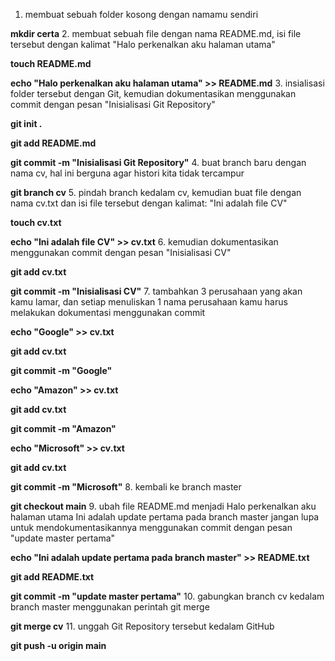 1. membuat sebuah folder kosong dengan namamu sendiri 

**mkdir certa**
2. membuat sebuah file dengan nama README.md, isi file tersebut dengan kalimat
"Halo perkenalkan aku halaman utama" 
 
 **touch README.md** 
 
 **echo "Halo perkenalkan aku halaman utama" >> README.md**
3. insialisasi folder tersebut dengan Git, kemudian dokumentasikan menggunakan commit dengan pesan
"Inisialisasi Git Repository"
 
 **git init .**
 
 **git add README.md**
 
 **git commit -m "Inisialisasi Git Repository"**
4. buat branch baru dengan nama cv, hal ini berguna agar histori kita tidak tercampur
 
 **git branch cv**
5. pindah branch kedalam cv, kemudian buat file dengan nama cv.txt dan isi file tersebut dengan kalimat:
"Ini adalah file CV"
 
 **touch cv.txt**
 
 **echo "Ini adalah file CV" >> cv.txt**
6. kemudian dokumentasikan menggunakan commit dengan pesan
"Inisialisasi CV"
 
 **git add cv.txt**
 
 **git commit -m "Inisialisasi CV"**
7. tambahkan 3 perusahaan yang akan kamu lamar, dan setiap menuliskan 1 nama perusahaan kamu harus melakukan dokumentasi menggunakan commit
 
 **echo "Google" >> cv.txt**
 
 **git add cv.txt**
 
 **git commit -m "Google"**
    
 
 **echo "Amazon" >> cv.txt**
 
 **git add cv.txt**
 
 **git commit -m "Amazon"**

 
 **echo "Microsoft" >> cv.txt**
 
 **git add cv.txt**
 
 **git commit -m "Microsoft"**
8. kembali ke branch master
 
 **git checkout main**
9. ubah file README.md menjadi
Halo perkenalkan aku halaman utama
Ini adalah update pertama pada branch master
jangan lupa untuk mendokumentasikannya menggunakan commit dengan pesan
"update master pertama"
 
 **echo "Ini adalah update pertama pada branch master" >> README.txt**
 
 **git add README.txt**
 
 **git commit -m "update master pertama"**
10. gabungkan branch cv kedalam branch master menggunakan perintah git merge
 
 **git merge cv**
11. unggah Git Repository tersebut kedalam GitHub

**git push -u origin main**

